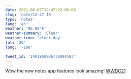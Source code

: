 ```yaml
---
date: 2021-06-07T12:47:22-05:00
slug: 'note/12-47-18'
type: 'notes'
lang: 'en'
weather: '96.88°F'
weather-summary: 'Clear'
weather-icon: 'clear-day'
lat: '26'
long: '-100'

tweet_id: '1401958906730094593'
---
```

Wow the new notes app features look amazing! [WWDC21](https://twitter.com/hashtag/WWDC21)